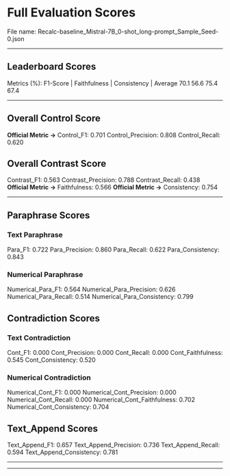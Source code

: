 # Full Evaluation Scores

File name: Recalc-baseline_Mistral-7B_0-shot_long-prompt_Sample_Seed-0.json


---

## Leaderboard Scores

Metrics (%): F1-Score | Faithfulness | Consistency | Average
                70.1        56.6          75.4        67.4

---

## Overall Control Score

**Official Metric ->** Control_F1: 0.701
Control_Precision: 0.808
Control_Recall: 0.620

## Overall Contrast Score

Contrast_F1: 0.563
Contrast_Precision: 0.788
Contrast_Recall: 0.438
**Official Metric ->** Faithfulness: 0.566
**Official Metric ->** Consistency: 0.754

---


## Paraphrase Scores


### Text Paraphrase

Para_F1: 0.722
Para_Precision: 0.860
Para_Recall: 0.622
Para_Consistency: 0.843


### Numerical Paraphrase

Numerical_Para_F1: 0.564
Numerical_Para_Precision: 0.626
Numerical_Para_Recall: 0.514
Numerical_Para_Consistency: 0.799


## Contradiction Scores


### Text Contradiction

Cont_F1: 0.000
Cont_Precision: 0.000
Cont_Recall: 0.000
Cont_Faithfulness: 0.545
Cont_Consistency: 0.520


### Numerical Contradiction

Numerical_Cont_F1: 0.000
Numerical_Cont_Precision: 0.000
Numerical_Cont_Recall: 0.000
Numerical_Cont_Faithfulness: 0.702
Numerical_Cont_Consistency: 0.704


## Text_Append Scores

Text_Append_F1: 0.657
Text_Append_Precision: 0.736
Text_Append_Recall: 0.594
Text_Append_Consistency: 0.781

---


---

